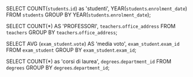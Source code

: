 <!-- 1. Contare quanti iscritti ci sono stati ogni anno -->

SELECT COUNT(`students`.`id`) as 'studenti', YEAR(`students`.`enrolment_date`)
FROM `students`
GROUP BY YEAR(`students`.`enrolment_date`);

<!-- 2. Contare gli insegnanti che hanno l'ufficio nello stesso edificio -->

SELECT COUNT(*) AS 'PROFESSORI', `teachers`.`office_address`
FROM `teachers`
GROUP BY `teachers`.`office_address`;

<!-- 3. Calcolare la media dei voti di ogni appello d'esame -->

SELECT AVG (`exam_student`.`vote`) AS 'media voto', `exam_student`.`exam_id`
FROM `exam_student`
GROUP BY `exam_student`.`exam_id`;

<!-- 4. Contare quanti corsi di laurea ci sono per ogni dipartimento -->

SELECT COUNT(*) as 'corsi di laurea', `degrees`.`department_id`
FROM `degrees`
GROUP BY `degrees`.`department_id`;